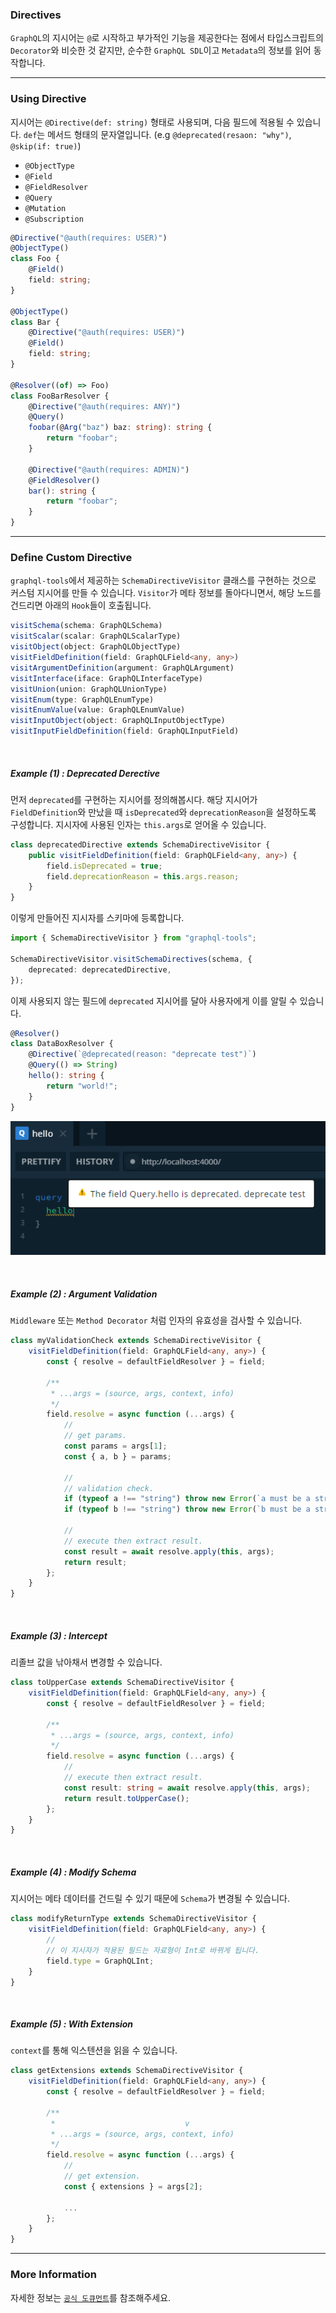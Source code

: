 ### Directives

`GraphQL`의 지시어는 `@`로 시작하고 부가적인 기능을 제공한다는 점에서 타입스크립트의 `Decorator`와 비슷한 것 같지만, 순수한 `GraphQL SDL`이고 `Metadata`의 정보를 읽어 동작합니다.

---

### Using Directive

지시어는 `@Directive(def: string)` 형태로 사용되며, 다음 필드에 적용될 수 있습니다. `def`는 메서드 형태의 문자열입니다. (e.g `@deprecated(resaon: "why")`, `@skip(if: true)`)

-   `@ObjectType`
-   `@Field`
-   `@FieldResolver`
-   `@Query`
-   `@Mutation`
-   `@Subscription`

```ts
@Directive("@auth(requires: USER)")
@ObjectType()
class Foo {
    @Field()
    field: string;
}

@ObjectType()
class Bar {
    @Directive("@auth(requires: USER)")
    @Field()
    field: string;
}

@Resolver((of) => Foo)
class FooBarResolver {
    @Directive("@auth(requires: ANY)")
    @Query()
    foobar(@Arg("baz") baz: string): string {
        return "foobar";
    }

    @Directive("@auth(requires: ADMIN)")
    @FieldResolver()
    bar(): string {
        return "foobar";
    }
}
```

---

### Define Custom Directive

`graphql-tools`에서 제공하는 `SchemaDirectiveVisitor` 클래스를 구현하는 것으로 커스텀 지시어를 만들 수 있습니다. `Visitor`가 메타 정보를 돌아다니면서, 해당 노드를 건드리면 아래의 `Hook`들이 호출됩니다.

```ts
visitSchema(schema: GraphQLSchema)
visitScalar(scalar: GraphQLScalarType)
visitObject(object: GraphQLObjectType)
visitFieldDefinition(field: GraphQLField<any, any>)
visitArgumentDefinition(argument: GraphQLArgument)
visitInterface(iface: GraphQLInterfaceType)
visitUnion(union: GraphQLUnionType)
visitEnum(type: GraphQLEnumType)
visitEnumValue(value: GraphQLEnumValue)
visitInputObject(object: GraphQLInputObjectType)
visitInputFieldDefinition(field: GraphQLInputField)
```

<br/>

##### Example (1) : Deprecated Derective

먼저 `deprecated`를 구현하는 지시어를 정의해봅시다. 해당 지시어가 `FieldDefinition`와 만났을 때 `isDeprecated`와 `deprecationReason`을 설정하도록 구성합니다. 지시자에 사용된 인자는 `this.args`로 얻어올 수 있습니다.

```ts
class deprecatedDirective extends SchemaDirectiveVisitor {
    public visitFieldDefinition(field: GraphQLField<any, any>) {
        field.isDeprecated = true;
        field.deprecationReason = this.args.reason;
    }
}
```

이렇게 만들어진 지시자를 스키마에 등록합니다.

```ts
import { SchemaDirectiveVisitor } from "graphql-tools";

SchemaDirectiveVisitor.visitSchemaDirectives(schema, {
    deprecated: deprecatedDirective,
});
```

이제 사용되지 않는 필드에 `deprecated` 지시어를 달아 사용자에게 이를 알릴 수 있습니다.

```ts
@Resolver()
class DataBoxResolver {
    @Directive(`@deprecated(reason: "deprecate test")`)
    @Query(() => String)
    hello(): string {
        return "world!";
    }
}
```

![](./images/deprecated.png)

<br/>

##### Example (2) : Argument Validation

`Middleware` 또는 `Method Decorator` 처럼 인자의 유효성을 검사할 수 있습니다.

```ts
class myValidationCheck extends SchemaDirectiveVisitor {
    visitFieldDefinition(field: GraphQLField<any, any>) {
        const { resolve = defaultFieldResolver } = field;

        /**
         * ...args = (source, args, context, info)
         */
        field.resolve = async function (...args) {
            //
            // get params.
            const params = args[1];
            const { a, b } = params;

            //
            // validation check.
            if (typeof a !== "string") throw new Error(`a must be a string`);
            if (typeof b !== "string") throw new Error(`b must be a string`);

            //
            // execute then extract result.
            const result = await resolve.apply(this, args);
            return result;
        };
    }
}
```

<br/>

##### Example (3) : Intercept

리졸브 값을 낚아채서 변경할 수 있습니다.

```ts
class toUpperCase extends SchemaDirectiveVisitor {
    visitFieldDefinition(field: GraphQLField<any, any>) {
        const { resolve = defaultFieldResolver } = field;

        /**
         * ...args = (source, args, context, info)
         */
        field.resolve = async function (...args) {
            //
            // execute then extract result.
            const result: string = await resolve.apply(this, args);
            return result.toUpperCase();
        };
    }
}
```

<br/>

##### Example (4) : Modify Schema

지시어는 메타 데이터를 건드릴 수 있기 때문에 `Schema`가 변경될 수 있습니다.

```ts
class modifyReturnType extends SchemaDirectiveVisitor {
    visitFieldDefinition(field: GraphQLField<any, any>) {
        //
        // 이 지시자가 적용된 필드는 자료형이 Int로 바뀌게 됩니다.
        field.type = GraphQLInt;
    }
}
```

<br/>

##### Example (5) : With Extension

`context`를 통해 익스텐션을 읽을 수 있습니다.

```ts
class getExtensions extends SchemaDirectiveVisitor {
    visitFieldDefinition(field: GraphQLField<any, any>) {
        const { resolve = defaultFieldResolver } = field;

        /**
         *                             v
         * ...args = (source, args, context, info)
         */
        field.resolve = async function (...args) {
            //
            // get extension.
            const { extensions } = args[2];

            ...
        };
    }
}
```

---

### More Information

자세한 정보는 [`공식 도큐먼트`](https://www.apollographql.com/docs/apollo-server/schema/creating-directives/)를 참조해주세요.
